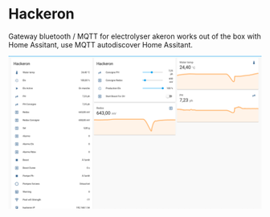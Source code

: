 # Hackeron
Gateway bluetooth / MQTT for electrolyser akeron
works out of the box with Home Assitant, use MQTT autodiscover Home Assitant.

![Hackeron-HA](docs/hackeron-HomeAssitant.png)
